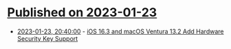 # [Published on 2023-01-23](index.md)

* [2023-01-23, 20:40:00](https://apple.slashdot.org/story/23/01/23/2037247/ios-163-and-macos-ventura-132-add-hardware-security-key-support?utm_source=rss1.0mainlinkanon&utm_medium=feed) - [iOS 16.3 and macOS Ventura 13.2 Add Hardware Security Key Support](https://apple.slashdot.org/story/23/01/23/2037247/ios-163-and-macos-ventura-132-add-hardware-security-key-support?utm_source=rss1.0mainlinkanon&utm_medium=feed)

